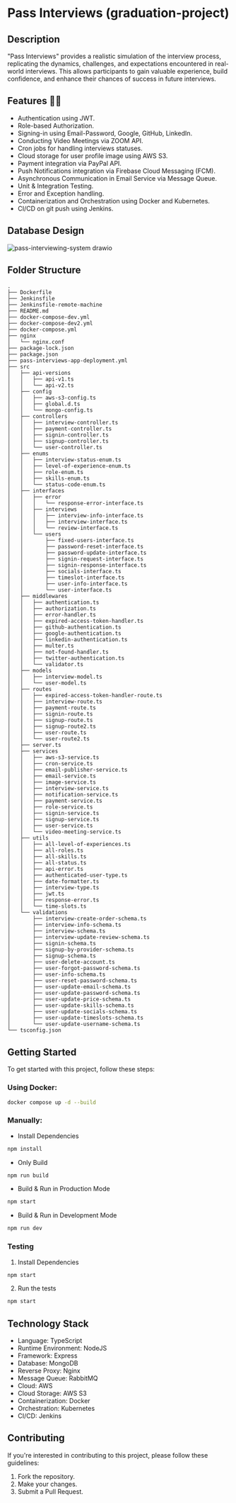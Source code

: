 # Pass Interviews (graduation-project)

## Description
"Pass Interviews" provides a realistic simulation of the interview process, replicating the dynamics, challenges, and expectations encountered in real-world interviews. This allows participants to gain valuable experience, build confidence, and enhance their chances of success in future interviews.


## Features 🚀🚀
- Authentication using JWT.
- Role-based Authorization.
- Signing-in using Email-Password, Google, GitHub, LinkedIn.
- Conducting Video Meetings via ZOOM API.
- Cron jobs for handling interviews statuses.
- Cloud storage for user profile image using AWS S3.
- Payment integration via PayPal API.
- Push Notifications integration via Firebase Cloud Messaging (FCM).
- Asynchronous Communication in Email Service via Message Queue.
- Unit & Integration Testing.
- Error and Exception handling.
- Containerization and Orchestration using Docker and Kubernetes.
- CI/CD on git push using Jenkins.


## Database Design
![pass-interviewing-system drawio](https://github.com/omarhosny206/graduation-project/assets/58389695/41ba4172-24e9-40e1-b218-ebde12ee47d7)

## Folder Structure
```
.
├── Dockerfile
├── Jenkinsfile
├── Jenkinsfile-remote-machine
├── README.md
├── docker-compose-dev.yml
├── docker-compose-dev2.yml
├── docker-compose.yml
├── nginx
│   └── nginx.conf
├── package-lock.json
├── package.json
├── pass-interviews-app-deployment.yml
├── src
│   ├── api-versions
│   │   ├── api-v1.ts
│   │   └── api-v2.ts
│   ├── config
│   │   ├── aws-s3-config.ts
│   │   ├── global.d.ts
│   │   └── mongo-config.ts
│   ├── controllers
│   │   ├── interview-controller.ts
│   │   ├── payment-controller.ts
│   │   ├── signin-controller.ts
│   │   ├── signup-controller.ts
│   │   └── user-controller.ts
│   ├── enums
│   │   ├── interview-status-enum.ts
│   │   ├── level-of-experience-enum.ts
│   │   ├── role-enum.ts
│   │   ├── skills-enum.ts
│   │   └── status-code-enum.ts
│   ├── interfaces
│   │   ├── error
│   │   │   └── response-error-interface.ts
│   │   ├── interviews
│   │   │   ├── interview-info-interface.ts
│   │   │   ├── interview-interface.ts
│   │   │   └── review-interface.ts
│   │   └── users
│   │       ├── fixed-users-interface.ts
│   │       ├── password-reset-interface.ts
│   │       ├── password-update-interface.ts
│   │       ├── signin-request-interface.ts
│   │       ├── signin-response-interface.ts
│   │       ├── socials-interface.ts
│   │       ├── timeslot-interface.ts
│   │       ├── user-info-interface.ts
│   │       └── user-interface.ts
│   ├── middlewares
│   │   ├── authentication.ts
│   │   ├── authorization.ts
│   │   ├── error-handler.ts
│   │   ├── expired-access-token-handler.ts
│   │   ├── github-authentication.ts
│   │   ├── google-authentication.ts
│   │   ├── linkedin-authentication.ts
│   │   ├── multer.ts
│   │   ├── not-found-handler.ts
│   │   ├── twitter-authentication.ts
│   │   └── validator.ts
│   ├── models
│   │   ├── interview-model.ts
│   │   └── user-model.ts
│   ├── routes
│   │   ├── expired-access-token-handler-route.ts
│   │   ├── interview-route.ts
│   │   ├── payment-route.ts
│   │   ├── signin-route.ts
│   │   ├── signup-route.ts
│   │   ├── signup-route2.ts
│   │   ├── user-route.ts
│   │   └── user-route2.ts
│   ├── server.ts
│   ├── services
│   │   ├── aws-s3-service.ts
│   │   ├── cron-service.ts
│   │   ├── email-publisher-service.ts
│   │   ├── email-service.ts
│   │   ├── image-service.ts
│   │   ├── interview-service.ts
│   │   ├── notification-service.ts
│   │   ├── payment-service.ts
│   │   ├── role-service.ts
│   │   ├── signin-service.ts
│   │   ├── signup-service.ts
│   │   ├── user-service.ts
│   │   └── video-meeting-service.ts
│   ├── utils
│   │   ├── all-level-of-experiences.ts
│   │   ├── all-roles.ts
│   │   ├── all-skills.ts
│   │   ├── all-status.ts
│   │   ├── api-error.ts
│   │   ├── authenticated-user-type.ts
│   │   ├── date-formatter.ts
│   │   ├── interview-type.ts
│   │   ├── jwt.ts
│   │   ├── response-error.ts
│   │   └── time-slots.ts
│   └── validations
│       ├── interview-create-order-schema.ts
│       ├── interview-info-schema.ts
│       ├── interview-schema.ts
│       ├── interview-update-review-schema.ts
│       ├── signin-schema.ts
│       ├── signup-by-provider-schema.ts
│       ├── signup-schema.ts
│       ├── user-delete-account.ts
│       ├── user-forgot-password-schema.ts
│       ├── user-info-schema.ts
│       ├── user-reset-password-schema.ts
│       ├── user-update-email-schema.ts
│       ├── user-update-password-schema.ts
│       ├── user-update-price-schema.ts
│       ├── user-update-skills-schema.ts
│       ├── user-update-socials-schema.ts
│       ├── user-update-timeslots-schema.ts
│       └── user-update-username-schema.ts
└── tsconfig.json
```

## Getting Started

To get started with this project, follow these steps:
### Using Docker:
```bash
docker compose up -d --build
```

### Manually:
- Install Dependencies
```bash
npm install
```

- Only Build
```bash
npm run build
```

- Build & Run in Production Mode
```bash
npm start
```

- Build & Run in Development Mode
```bash
npm run dev
```

### Testing
1. Install Dependencies
```bash
npm start
```
2. Run the tests
```bash
npm start
```

## Technology Stack
- Language: TypeScript
- Runtime Environment: NodeJS
- Framework: Express
- Database: MongoDB
- Reverse Proxy: Nginx
- Message Queue: RabbitMQ
- Cloud: AWS
- Cloud Storage: AWS S3
- Containerization: Docker
- Orchestration: Kubernetes
- CI/CD: Jenkins

## Contributing
If you're interested in contributing to this project, please follow these guidelines:
1. Fork the repository.
2. Make your changes.
3. Submit a Pull Request.
